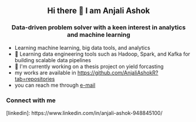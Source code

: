 <h2 align="center">Hi there 👋 I am Anjali Ashok </h2>
<h3 align="center"> Data-driven problem solver with a keen interest in analytics and machine learning </h3>


* Learning machine learning, big data tools, and analytics
* 🌱 Learning data engineering tools such as Hadoop, Spark, and Kafka for building scalable data pipelines
* 🔭 I'm currently working on a thesis project on yield forcasting
*  my works are available in https://github.com/AnjaliAshokR?tab=repositories
*  you can reach me through [e-mail](mailto:anjaliashok2809@gmail.com)

<h3> Connect with me </h3>
[linkedin]: https://www.linkedin.com/in/anjali-ashok-948845100/



<!--
**AnjaliAshokR/AnjaliAshokR** is a ✨ _special_ ✨ repository because its `README.md` (this file) appears on your GitHub profile.

Here are some ideas to get you started:

- 🔭 I’m currently working on ...
- 🌱 I’m currently learning ...
- 👯 I’m looking to collaborate on ...
- 🤔 I’m looking for help with ...
- 💬 Ask me about ...
- 📫 How to reach me: ...
- 😄 Pronouns: ...
- ⚡ Fun fact: ...
-->
